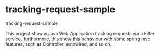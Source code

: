 # tracking-request-sample
tracking-request-sample

This project show a Java Web Application tracking requests via a Filter service, furthermore, this show this behaviour with some spring mvc features, such as Controller, autowired, and so on.
